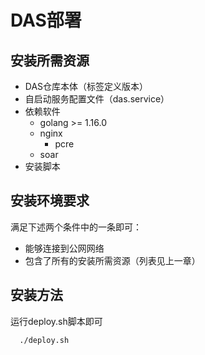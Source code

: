 # DAS部署

## 安装所需资源

* DAS仓库本体（标签定义版本）
* 自启动服务配置文件（das.service）
* 依赖软件
  * golang >= 1.16.0
  * nginx
    * pcre
  * soar
* 安装脚本

## 安装环境要求

满足下述两个条件中的一条即可：
* 能够连接到公网网络
* 包含了所有的安装所需资源（列表见上一章）

## 安装方法

运行deploy.sh脚本即可
```bash
  ./deploy.sh
```

